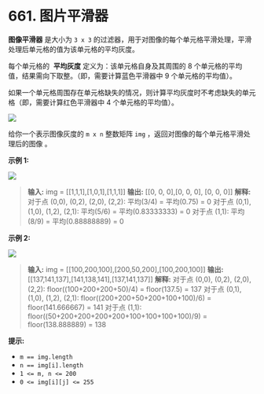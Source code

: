 # 661. 图片平滑器

**图像平滑器**  是大小为 `3 x 3` 的过滤器，用于对图像的每个单元格平滑处理，平滑处理后单元格的值为该单元格的平均灰度。

每个单元格的  **平均灰度**  定义为：该单元格自身及其周围的 8 个单元格的平均值，结果需向下取整。（即，需要计算蓝色平滑器中 9 个单元格的平均值）。

如果一个单元格周围存在单元格缺失的情况，则计算平均灰度时不考虑缺失的单元格（即，需要计算红色平滑器中 4 个单元格的平均值）。

![](https://assets.leetcode.com/uploads/2021/05/03/smoother-grid.jpg)

给你一个表示图像灰度的 `m x n` 整数矩阵 `img` ，返回对图像的每个单元格平滑处理后的图像 。

**示例 1:**

![](https://assets.leetcode.com/uploads/2021/05/03/smooth-grid.jpg)

> **输入:** img = \[\[1,1,1],\[1,0,1],\[1,1,1]]
> **输出:** \[\[0, 0, 0],\[0, 0, 0], \[0, 0, 0]]
> **解释:**
> 对于点 \(0,0\), \(0,2\), \(2,0\), \(2,2\): 平均\(3/4\) = 平均\(0\.75\) = 0
> 对于点 \(0,1\), \(1,0\), \(1,2\), \(2,1\): 平均\(5/6\) = 平均\(0\.83333333\) = 0
> 对于点 \(1,1\): 平均\(8/9\) = 平均\(0\.88888889\) = 0
>

**示例 2:**

![](https://assets.leetcode.com/uploads/2021/05/03/smooth2-grid.jpg)
> **输入:**  img = \[\[100,200,100],\[200,50,200],\[100,200,100]]
> **输出:**  \[\[137,141,137],\[141,138,141],\[137,141,137]]
> **解释:**
> 对于点 \(0,0\), \(0,2\), \(2,0\), \(2,2\): floor\(\(100\+200\+200\+50\)/4\) = floor\(137\.5\) = 137
> 对于点 \(0,1\), \(1,0\), \(1,2\), \(2,1\): floor\(\(200\+200\+50\+200\+100\+100\)/6\) = floor\(141\.666667\) = 141
> 对于点 \(1,1\): floor\(\(50\+200\+200\+200\+200\+100\+100\+100\+100\)/9\) = floor\(138\.888889\) = 138
>

**提示:**

*   `m == img.length`
*   `n == img[i].length`
*   `1 <= m, n <= 200`
*   `0 <= img[i][j] <= 255`